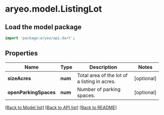 # aryeo.model.ListingLot

## Load the model package
```dart
import 'package:aryeo/api.dart';
```

## Properties
Name | Type | Description | Notes
------------ | ------------- | ------------- | -------------
**sizeAcres** | **num** | Total area of the lot of a listing in acres.  | [optional] 
**openParkingSpaces** | **num** | Number of parking spaces. | [optional] 

[[Back to Model list]](../README.md#documentation-for-models) [[Back to API list]](../README.md#documentation-for-api-endpoints) [[Back to README]](../README.md)


